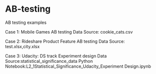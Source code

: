# AB-testing
AB testing examples

Case 1: Mobile Games AB testing
Data Source: cookie_cats.csv

Case 2: Rideshare Product Feature AB testing
Data Source: test.xlsx,city.xlsx

Case 3: Udacity: DS track Experiment design 
Data Source:statistical_significance_data
Python Notebook:L2_1Statistical_Significance_Udacity_Experiment Design.ipynb
